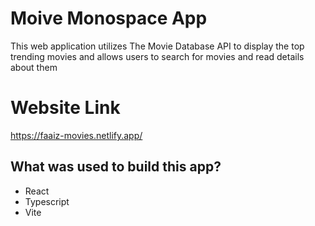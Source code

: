 # Moive Monospace App
This web application utilizes The Movie Database API to display the top trending movies and allows users to search for movies
and read details about them

# Website Link
https://faaiz-movies.netlify.app/

## What was used to build this app?
- React
- Typescript
- Vite
